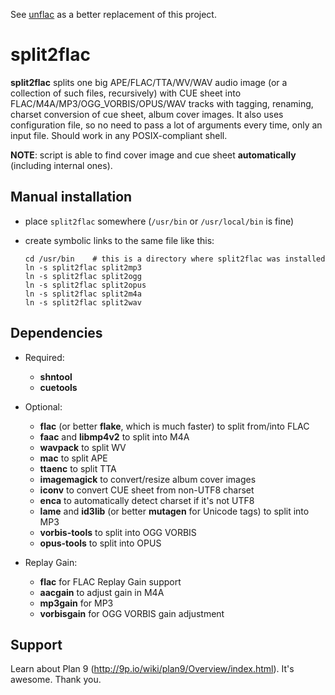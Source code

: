 See [unflac](https://github.com/ftrvxmtrx/unflac) as a better replacement of this project.

split2flac
==========

**split2flac** splits one big APE/FLAC/TTA/WV/WAV audio image (or a collection of such files, recursively) with CUE sheet
into FLAC/M4A/MP3/OGG_VORBIS/OPUS/WAV tracks with tagging, renaming, charset conversion of cue sheet, album cover images.
It also uses configuration file, so no need to pass a lot of arguments every time, only an input file.
Should work in any POSIX-compliant shell.

**NOTE**: script is able to find cover image and cue sheet **automatically** (including internal ones).

Manual installation
-------------------

  * place ``split2flac`` somewhere (``/usr/bin`` or ``/usr/local/bin`` is fine)
  * create symbolic links to the same file like this:

        cd /usr/bin    # this is a directory where split2flac was installed
        ln -s split2flac split2mp3
        ln -s split2flac split2ogg
        ln -s split2flac split2opus
        ln -s split2flac split2m4a
        ln -s split2flac split2wav

Dependencies
------------

  * Required:
    * **shntool**
    * **cuetools**

  * Optional:
    * **flac** (or better **flake**, which is much faster) to split from/into FLAC
    * **faac** and **libmp4v2** to split into M4A
    * **wavpack** to split WV
    * **mac** to split APE
    * **ttaenc** to split TTA
    * **imagemagick** to convert/resize album cover images
    * **iconv** to convert CUE sheet from non-UTF8 charset
    * **enca** to automatically detect charset if it's not UTF8
    * **lame** and **id3lib** (or better **mutagen** for Unicode tags) to split into MP3
    * **vorbis-tools** to split into OGG VORBIS
    * **opus-tools** to split into OPUS

  * Replay Gain:
    * **flac** for FLAC Replay Gain support
    * **aacgain** to adjust gain in M4A
    * **mp3gain** for MP3
    * **vorbisgain** for OGG VORBIS gain adjustment

Support
-------

Learn about Plan 9 (http://9p.io/wiki/plan9/Overview/index.html). It's awesome.
Thank you.
